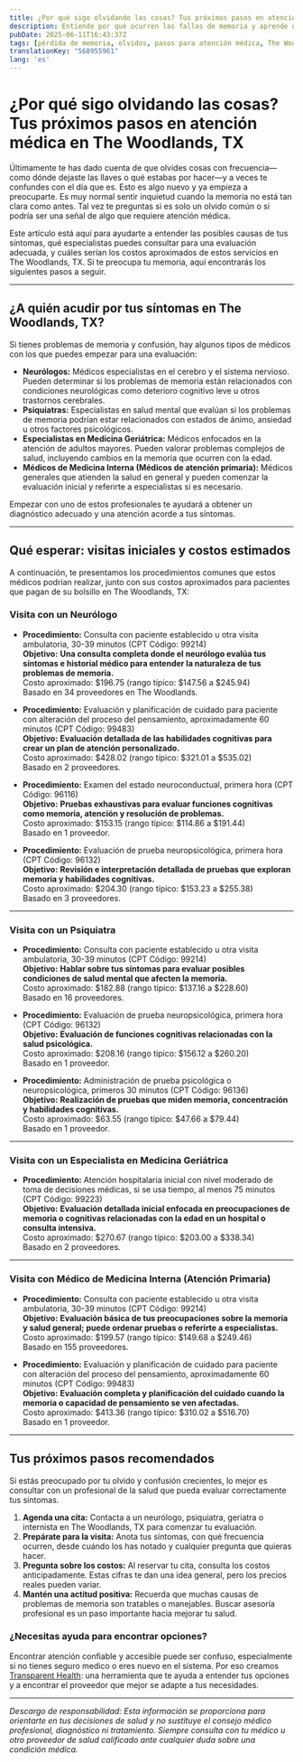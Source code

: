 ```yaml
---
title: ¿Por qué sigo olvidando las cosas? Tus próximos pasos en atención médica en The Woodlands, TX  
description: Entiende por qué ocurren las fallas de memoria y aprende qué especialistas consultar en The Woodlands, TX, además de los costos estimados.  
pubDate: 2025-06-11T16:43:37Z
tags: [pérdida de memoria, olvidos, pasos para atención médica, The Woodlands TX, neurología, psiquiatría, medicina geriátrica, medicina interna]
translationKey: "568955961"
lang: 'es'
---
```


# ¿Por qué sigo olvidando las cosas? Tus próximos pasos en atención médica en The Woodlands, TX

Últimamente te has dado cuenta de que olvides cosas con frecuencia—como dónde dejaste las llaves o qué estabas por hacer—y a veces te confundes con el día que es. Esto es algo nuevo y ya empieza a preocuparte. Es muy normal sentir inquietud cuando la memoria no está tan clara como antes. Tal vez te preguntas si es solo un olvido común o si podría ser una señal de algo que requiere atención médica.

Este artículo está aquí para ayudarte a entender las posibles causas de tus síntomas, qué especialistas puedes consultar para una evaluación adecuada, y cuáles serían los costos aproximados de estos servicios en The Woodlands, TX. Si te preocupa tu memoria, aquí encontrarás los siguientes pasos a seguir.

---

## ¿A quién acudir por tus síntomas en The Woodlands, TX?

Si tienes problemas de memoria y confusión, hay algunos tipos de médicos con los que puedes empezar para una evaluación:

- **Neurólogos:** Médicos especialistas en el cerebro y el sistema nervioso. Pueden determinar si los problemas de memoria están relacionados con condiciones neurológicas como deterioro cognitivo leve u otros trastornos cerebrales.
- **Psiquiatras:** Especialistas en salud mental que evalúan si los problemas de memoria podrían estar relacionados con estados de ánimo, ansiedad u otros factores psicológicos.
- **Especialistas en Medicina Geriátrica:** Médicos enfocados en la atención de adultos mayores. Pueden valorar problemas complejos de salud, incluyendo cambios en la memoria que ocurren con la edad.
- **Médicos de Medicina Interna (Médicos de atención primaria):** Médicos generales que atienden la salud en general y pueden comenzar la evaluación inicial y referirte a especialistas si es necesario.

Empezar con uno de estos profesionales te ayudará a obtener un diagnóstico adecuado y una atención acorde a tus síntomas.

---

## Qué esperar: visitas iniciales y costos estimados

A continuación, te presentamos los procedimientos comunes que estos médicos podrían realizar, junto con sus costos aproximados para pacientes que pagan de su bolsillo en The Woodlands, TX:

### Visita con un Neurólogo

- **Procedimiento:** Consulta con paciente establecido u otra visita ambulatoria, 30-39 minutos (CPT Código: 99214)  
  **Objetivo:** **Una consulta completa donde el neurólogo evalúa tus síntomas e historial médico para entender la naturaleza de tus problemas de memoria.**  
  Costo aproximado: $196.75 (rango típico: $147.56 a $245.94)  
  Basado en 34 proveedores en The Woodlands.

- **Procedimiento:** Evaluación y planificación de cuidado para paciente con alteración del proceso del pensamiento, aproximadamente 60 minutos (CPT Código: 99483)  
  **Objetivo:** **Evaluación detallada de las habilidades cognitivas para crear un plan de atención personalizado.**  
  Costo aproximado: $428.02 (rango típico: $321.01 a $535.02)  
  Basado en 2 proveedores.

- **Procedimiento:** Examen del estado neuroconductual, primera hora (CPT Código: 96116)  
  **Objetivo:** **Pruebas exhaustivas para evaluar funciones cognitivas como memoria, atención y resolución de problemas.**  
  Costo aproximado: $153.15 (rango típico: $114.86 a $191.44)  
  Basado en 1 proveedor.

- **Procedimiento:** Evaluación de prueba neuropsicológica, primera hora (CPT Código: 96132)  
  **Objetivo:** **Revisión e interpretación detallada de pruebas que exploran memoria y habilidades cognitivas.**  
  Costo aproximado: $204.30 (rango típico: $153.23 a $255.38)  
  Basado en 3 proveedores.

---

### Visita con un Psiquiatra

- **Procedimiento:** Consulta con paciente establecido u otra visita ambulatoria, 30-39 minutos (CPT Código: 99214)  
  **Objetivo:** **Hablar sobre tus síntomas para evaluar posibles condiciones de salud mental que afecten la memoria.**  
  Costo aproximado: $182.88 (rango típico: $137.16 a $228.60)  
  Basado en 16 proveedores.

- **Procedimiento:** Evaluación de prueba neuropsicológica, primera hora (CPT Código: 96132)  
  **Objetivo:** **Evaluación de funciones cognitivas relacionadas con la salud psicológica.**  
  Costo aproximado: $208.16 (rango típico: $156.12 a $260.20)  
  Basado en 1 proveedor.

- **Procedimiento:** Administración de prueba psicológica o neuropsicológica, primeros 30 minutos (CPT Código: 96136)  
  **Objetivo:** **Realización de pruebas que miden memoria, concentración y habilidades cognitivas.**  
  Costo aproximado: $63.55 (rango típico: $47.66 a $79.44)  
  Basado en 1 proveedor.

---

### Visita con un Especialista en Medicina Geriátrica

- **Procedimiento:** Atención hospitalaria inicial con nivel moderado de toma de decisiones médicas, si se usa tiempo, al menos 75 minutos (CPT Código: 99223)  
  **Objetivo:** **Evaluación detallada inicial enfocada en preocupaciones de memoria o cognitivas relacionadas con la edad en un hospital o consulta intensiva.**  
  Costo aproximado: $270.67 (rango típico: $203.00 a $338.34)  
  Basado en 2 proveedores.

---

### Visita con Médico de Medicina Interna (Atención Primaria)

- **Procedimiento:** Consulta con paciente establecido u otra visita ambulatoria, 30-39 minutos (CPT Código: 99214)  
  **Objetivo:** **Evaluación básica de tus preocupaciones sobre la memoria y salud general; puede ordenar pruebas o referirte a especialistas.**  
  Costo aproximado: $199.57 (rango típico: $149.68 a $249.46)  
  Basado en 155 proveedores.

- **Procedimiento:** Evaluación y planificación de cuidado para paciente con alteración del proceso del pensamiento, aproximadamente 60 minutos (CPT Código: 99483)  
  **Objetivo:** **Evaluación completa y planificación del cuidado cuando la memoria o capacidad de pensamiento se ven afectadas.**  
  Costo aproximado: $413.36 (rango típico: $310.02 a $516.70)  
  Basado en 1 proveedor.

---

## Tus próximos pasos recomendados

Si estás preocupado por tu olvido y confusión crecientes, lo mejor es consultar con un profesional de la salud que pueda evaluar correctamente tus síntomas.

1. **Agenda una cita:** Contacta a un neurólogo, psiquiatra, geriatra o internista en The Woodlands, TX para comenzar tu evaluación.
2. **Prepárate para la visita:** Anota tus síntomas, con qué frecuencia ocurren, desde cuándo los has notado y cualquier pregunta que quieras hacer.
3. **Pregunta sobre los costos:** Al reservar tu cita, consulta los costos anticipadamente. Estas cifras te dan una idea general, pero los precios reales pueden variar.
4. **Mantén una actitud positiva:** Recuerda que muchas causas de problemas de memoria son tratables o manejables. Buscar asesoría profesional es un paso importante hacia mejorar tu salud.

### ¿Necesitas ayuda para encontrar opciones?

Encontrar atención confiable y accesible puede ser confuso, especialmente si no tienes seguro medico o eres nuevo en el sistema. Por eso creamos [Transparent Health](https://transparenthealth.ai): una herramienta que te ayuda a entender tus opciones y a encontrar el proveedor que mejor se adapte a tus necesidades.

---

*Descargo de responsabilidad: Esta información se proporciona para orientarte en tus decisiones de salud y no sustituye el consejo médico profesional, diagnóstico ni tratamiento. Siempre consulta con tu médico u otro proveedor de salud calificado ante cualquier duda sobre una condición médica.*
